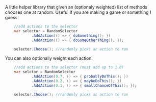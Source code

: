 A little helper library that given an (optionaly weighted) list of methods chooses one at random. Useful if you are making a game or something I guess.

```csharp
	//add actions to the selector
	var selector = RandomSelector
			.AddAction(() => { doSomething(); })
			.AddAction(() => { doSomeOtherThing(); });

	selector.Choose(); //randomly picks an action to run
```

You can also optionally weight each action.

```csharp
	//add actions to the selector (must add up to 1.0)
	var selctor = RandomSelector
			.AddAction(0.7, () => { probablyDoThis(); })
			.AddAction(0.2, () => { maybeDoThis(); })
			.AddAction(0.1, () => { smallChanceOfThis(); });

	selector.Choose(); //randomly picks an action to run
```